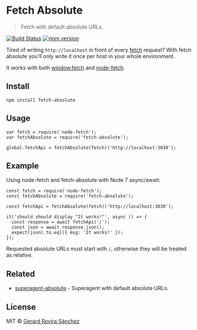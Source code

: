 # Fetch Absolute

> Fetch with default absolute URLs.

[![Build Status](https://travis-ci.org/zurfyx/fetch-absolute.svg?branch=master)](https://travis-ci.org/zurfyx/fetch-absolute)
[![npm version](https://badge.fury.io/js/fetch-absolute.svg)](https://badge.fury.io/js/fetch-absolute)

Tired of writing `http://localhost` in front of every [fetch](https://developer.mozilla.org/en-US/docs/Web/API/Fetch_API) request?
With fetch absolute you'll only write it once per host in your whole environment.

It works with both [window.fetch](https://developer.mozilla.org/en-US/docs/Web/API/Fetch_API) and [node-fetch](https://www.npmjs.com/package/node-fetch).

## Install

```
npm install fetch-absolute
```

## Usage

```
var fetch = require('node-fetch');
var fetchAbsolute = require('fetch-absolute');

global.fetchApi = fetchAbsolute(fetch)('http://localhost:3030');
```

## Example

Using node-fetch and fetch-absolute with Node 7 async/await:

```
const fetch = require('node-fetch');
const fetchAbsolute = require('fetch-absolute');

const fetchApi = fetchAbsolute(fetch)('http://localhost:3030');

it('should should display "It works!"', async () => {
  const response = await fetchApi('/');
  const json = await response.json();
  expect(json).to.eql({ msg: 'It works!' });
});
```

Requested absolute URLs must start with `/`, otherwise they will be treated as relative.

## Related

- [superagent-absolute](https://github.com/zurfyx/superagent-absolute) - Superagent with default absolute URLs.

## License

MIT © [Gerard Rovira Sánchez](//zurfyx.com)